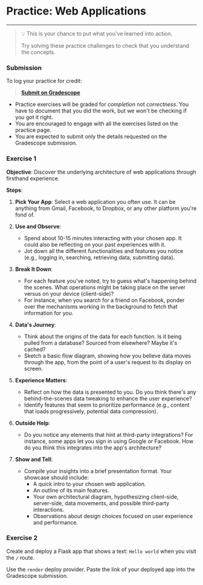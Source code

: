 # Practice: Web Applications

---

> 💡 This is your chance to put what you’ve learned into action.
>
> Try solving these practice challenges to check that you understand the concepts.

### Submission
To log your practice for credit:

> **[Submit on Gradescope](/assignments/week_1_practice_-_web_applications.pdf/)**

* Practice exercises will be graded for _completion_ not _correctness_. You have
to document that you did the work, but we won't be checking if you got it right.
* You are encouraged to engage with all the exercises listed on the 
practice page.
* You are expected to submit only the details requested on the Gradescope submission.

### Exercise 1

**Objective**: Discover the underlying architecture of web applications through firsthand experience.

**Steps**:

1. **Pick Your App**: Select a web application you often use. It can be anything from Gmail, Facebook, to Dropbox, or any other platform you're fond of.

2. **Use and Observe**: 
   - Spend about 10-15 minutes interacting with your chosen app. It could also be reflecting on your past experiences with it.
   - Jot down all the different functionalities and features you notice (e.g., logging in, searching, retrieving data, submitting data).

3. **Break It Down**: 
   - For each feature you've noted, try to guess what's happening behind the scenes. What operations might be taking place on the server versus on your device (client-side)?
   - For instance, when you search for a friend on Facebook, ponder over the mechanisms working in the background to fetch that information for you.

4. **Data's Journey**:
   - Think about the origins of the data for each function. Is it being pulled from a database? Sourced from elsewhere? Maybe it's cached?
   - Sketch a basic flow diagram, showing how you believe data moves through the app, from the point of a user's request to its display on screen.

5. **Experience Matters**: 
   - Reflect on how the data is presented to you. Do you think there's any behind-the-scenes data tweaking to enhance the user experience?
   - Identify features that seem to prioritize performance (e.g., content that loads progressively, potential data compression).

6. **Outside Help**:
   - Do you notice any elements that hint at third-party integrations? For instance, some apps let you sign in using Google or Facebook. How do you think this integrates into the app's architecture?

7. **Show and Tell**:
   - Compile your insights into a brief presentation format. Your showcase should include:
     - A quick intro to your chosen web application.
     - An outline of its main features.
     - Your own architectural diagram, hypothesizing client-side, server-side, data movements, and possible third-party interactions.
     - Observations about design choices focused on user experience and performance.




### Exercise 2
Create and deploy a Flask app that shows a text: `Hello world` when you visit the `/` route.

Use the `render` deploy provider. Paste the link of your deployed app into the Gradescope submission.
